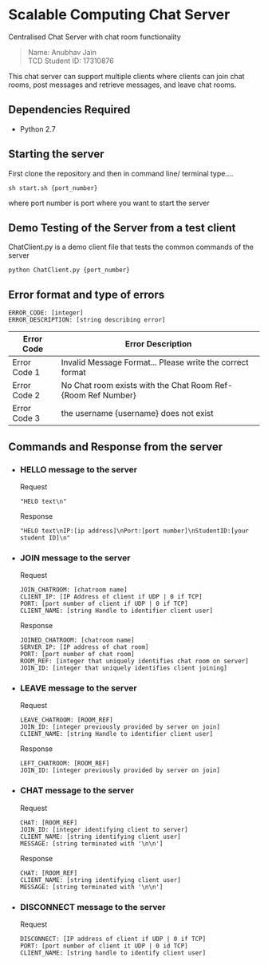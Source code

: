 # Scalable Computing Chat Server
Centralised Chat Server with chat room functionality

>Name: Anubhav Jain
<br>TCD Student ID: 17310876

This chat server can support multiple clients where clients can join chat rooms, post messages and retrieve messages, and leave chat rooms.

## Dependencies Required
* Python 2.7

## Starting the server
First clone the repository and then in command line/ terminal type....
```
sh start.sh {port_number}
```
where port number is port where you want to start the server

## Demo Testing of the Server from a test client
ChatClient.py is a demo client file that tests the common commands of the server
```
python ChatClient.py {port_number}
```

## Error format and type of errors
```
ERROR_CODE: [integer]
ERROR_DESCRIPTION: [string describing error]
```
Error Code | Error Description
------------ | -------------
Error Code 1 | Invalid Message Format... Please write the correct format
Error Code 2 | No Chat room exists with the Chat Room Ref- {Room Ref Number}
Error Code 3 | the username {username} does not exist

## Commands and Response from the server
* ### HELLO message to the server
  Request
  ```
  "HELO text\n"
  ```
  Response
  ```
  "HELO text\nIP:[ip address]\nPort:[port number]\nStudentID:[your student ID]\n"
  ```
  
* ### JOIN message to the server
  Request
  ```
  JOIN_CHATROOM: [chatroom name]
  CLIENT_IP: [IP Address of client if UDP | 0 if TCP]
  PORT: [port number of client if UDP | 0 if TCP]
  CLIENT_NAME: [string Handle to identifier client user]
  ```
  Response
  ```
  JOINED_CHATROOM: [chatroom name]
  SERVER_IP: [IP address of chat room]
  PORT: [port number of chat room]
  ROOM_REF: [integer that uniquely identifies chat room on server]
  JOIN_ID: [integer that uniquely identifies client joining]
  ```
  
* ### LEAVE message to the server
  Request
  ```
  LEAVE_CHATROOM: [ROOM_REF]
  JOIN_ID: [integer previously provided by server on join]
  CLIENT_NAME: [string Handle to identifier client user]
  ```
  Response
  ```
  LEFT_CHATROOM: [ROOM_REF]
  JOIN_ID: [integer previously provided by server on join]
  ```
  
* ### CHAT message to the server
  Request
  ```
  CHAT: [ROOM_REF]
  JOIN_ID: [integer identifying client to server]
  CLIENT_NAME: [string identifying client user]
  MESSAGE: [string terminated with '\n\n']
  ```
  Response
  ```
  CHAT: [ROOM_REF]
  CLIENT_NAME: [string identifying client user]
  MESSAGE: [string terminated with '\n\n']
  ```
  
* ### DISCONNECT message to the server
  Request
  ```
  DISCONNECT: [IP address of client if UDP | 0 if TCP]
  PORT: [port number of client it UDP | 0 id TCP]
  CLIENT_NAME: [string handle to identify client user]
  ```
  
  

